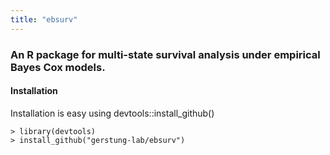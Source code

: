 ```yaml
---
title: "ebsurv"
---
```

### An R package for multi-state survival analysis under empirical Bayes Cox models.
 
#### Installation

Installation is easy using devtools::install_github()

	> library(devtools)
	> install_github("gerstung-lab/ebsurv")
